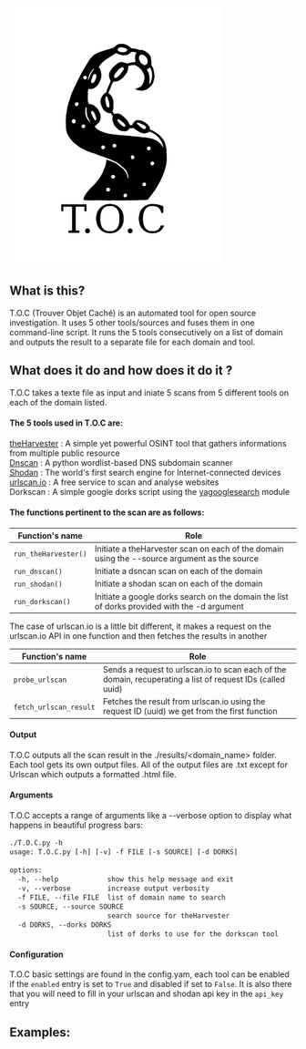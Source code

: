 ![logo](https://github.com/RachBartmoss/T.O.C/blob/main/T.O.C_logo.png)    

## What is this?

T.O.C (Trouver Objet Caché) is an automated tool for open source investigation. It uses 5 other tools/sources and fuses them in one command-line script. It runs the 5 tools consecutively on a list of domain and outputs the result to a separate file for each domain and tool.

## What does it do and how does it do it ?

T.O.C takes a texte file as input and iniate 5 scans from 5 different tools on each of the domain listed.

#### The 5 tools used in T.O.C are:

[theHarvester](https://github.com/laramies/theHarvester) : A simple yet powerful OSINT tool that gathers informations from multiple public resource  
[Dnscan](https://github.com/rbsec/dnscan) : A python wordlist-based DNS subdomain scanner  
[Shodan](https://www.shodan.io/) : The world's first search engine for Internet-connected devices  
[urlscan.io](https://urlscan.io/) : A free service to scan and analyse websites  
Dorkscan : A simple google dorks script using the [yagooglesearch](https://github.com/opsdisk/yagooglesearch) module


#### The functions pertinent to the scan are as follows:

|Function's name|Role|
|---------------|----|
|`run_theHarvester()`|Initiate a theHarvester scan on each of the domain using the --source argument as the source|
|`run_dnscan()`|Initiate a dsncan scan on each of the domain|
|`run_shodan()`|Initiate a shodan scan on each of the domain|
|`run_dorkscan()`|Initiate a google dorks search on the domain the list of dorks provided with the -d argument|

The case of urlscan.io is a little bit different, it makes a request on the urlscan.io API in one function and then fetches the results in another


|Function's name|Role|
|---------------|----|
|`probe_urlscan`|Sends a request to urlscan.io to scan each of the domain, recuperating a list of request IDs (called uuid)|
|`fetch_urlscan_result`|Fetches the result from urlscan.io using the request ID (uuid) we get from the first function|

#### Output

T.O.C outputs all the scan result in the ./results/<domain_name> folder. Each tool gets its own output files. All of the output files are .txt
except for Urlscan which outputs a formatted .html file.




#### Arguments

T.O.C accepts a range of arguments like a --verbose option to display what happens in beautiful progress bars:

```
./T.O.C.py -h
usage: T.O.C.py [-h] [-v] -f FILE [-s SOURCE] [-d DORKS]

options:
  -h, --help            show this help message and exit
  -v, --verbose         increase output verbosity
  -f FILE, --file FILE  list of domain name to search
  -s SOURCE, --source SOURCE
                        search source for theHarvester
  -d DORKS, --dorks DORKS
                        list of dorks to use for the dorkscan tool
```                        

#### Configuration

T.O.C basic settings are found in the config.yam, each tool can be enabled if the `enabled` entry is set to `True` and disabled if set to `False`.
It is also there that you will need to fill in your urlscan and shodan api key in the `api_key` entry


## Examples:
